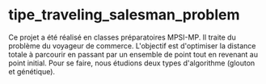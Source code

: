 # tipe_traveling_salesman_problem
Ce projet a été réalisé en classes préparatoires MPSI-MP.
Il traite du problème du voyageur de commerce. L'objectif est d'optimiser la distance totale à parcourir en passant par un ensemble de point tout en revenant au point initial.
Pour se faire, nous étudions deux types d'algorithme (glouton et génétique).
